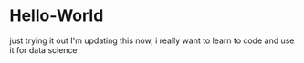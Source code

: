 # Hello-World
just trying it out
I'm updating this now, i really want to learn to code and use it for data science
